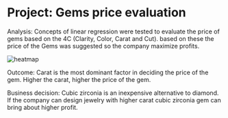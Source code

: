 # Project: Gems price evaluation

Analysis: Concepts of linear regression were tested to evaluate the price of gems based on the 4C (Clarity, Color, Carat and Cut). based on these the price of the Gems was suggested so the company maximize profits.

![heatmap](https://user-images.githubusercontent.com/122913145/213241102-93a478b6-3c7e-4ba7-82f3-4bdc0ad152de.png)

Outcome: Carat is the most dominant factor in deciding the price of the gem. Higher the carat, higher the price of the gem.

Business decision: Cubic zirconia is an inexpensive alternative to diamond. If the company can design jewelry with higher carat cubic zirconia gem can bring about higher profit.
